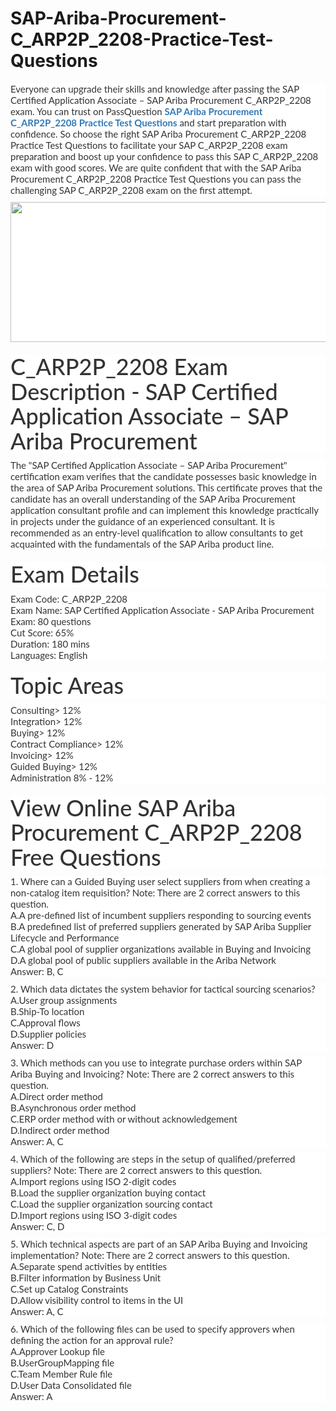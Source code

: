# SAP-Ariba-Procurement-C_ARP2P_2208-Practice-Test-Questions
<p>
	<span style="font-size:12px;font-weight:normal;">
	<p style="box-sizing:border-box;margin-top:0px;margin-bottom:10px;color:#333333;font-family:Lato;font-size:15px;white-space:normal;background-color:#FFFFFF;">
		Everyone can upgrade their skills and knowledge after passing the SAP Certified Application Associate – SAP Ariba Procurement C_ARP2P_2208 exam. You can trust on PassQuestion&nbsp;<span style="box-sizing:border-box;font-weight:700;"><a href="https://www.passquestion.com/c_arp2p_2208.html" style="box-sizing:border-box;background-color:transparent;color:#337AB7;text-decoration-line:none;">SAP Ariba Procurement C_ARP2P_2208 Practice Test Questions</a></span>&nbsp;and start preparation with confidence. So choose the right SAP Ariba Procurement C_ARP2P_2208 Practice Test Questions to facilitate your SAP C_ARP2P_2208 exam preparation and boost up your confidence to pass this SAP C_ARP2P_2208 exam with good scores. We are quite confident that with the SAP Ariba Procurement C_ARP2P_2208 Practice Test Questions you can pass the challenging SAP C_ARP2P_2208 exam on the first attempt.
	</p>
	<p style="box-sizing:border-box;margin-top:0px;margin-bottom:10px;color:#333333;font-family:Lato;font-size:15px;white-space:normal;background-color:#FFFFFF;">
		<img alt="" src="https://www.passquestion.com/uploads/pqcom/images/20221102/74deea5e83dfd086324c5cc0fde970a7.png" style="box-sizing:border-box;vertical-align:middle;max-width:100%;height:224px;width:600px;" />
	</p>
	<h1 style="box-sizing:border-box;margin:20px 0px 10px;font-size:36px;font-family:Lato;font-weight:500;line-height:1.1;color:#333333;white-space:normal;background-color:#FFFFFF;">
		C_ARP2P_2208 Exam Description - SAP Certified Application Associate – SAP Ariba Procurement
	</h1>
	<p style="box-sizing:border-box;margin-top:0px;margin-bottom:10px;color:#333333;font-family:Lato;font-size:15px;white-space:normal;background-color:#FFFFFF;">
		The "SAP Certified Application Associate – SAP Ariba Procurement" certification exam verifies that the candidate possesses basic knowledge in the area of SAP Ariba Procurement solutions. This certificate proves that the candidate has an overall understanding of the SAP Ariba Procurement application consultant profile and can implement this knowledge practically in projects under the guidance of an experienced consultant. It is recommended as an entry-level qualification to allow consultants to get acquainted with the fundamentals of the SAP Ariba product line.
	</p>
	<h1 style="box-sizing:border-box;margin:20px 0px 10px;font-size:36px;font-family:Lato;font-weight:500;line-height:1.1;color:#333333;white-space:normal;background-color:#FFFFFF;">
		Exam Details
	</h1>
	<p style="box-sizing:border-box;margin-top:0px;margin-bottom:10px;color:#333333;font-family:Lato;font-size:15px;white-space:normal;background-color:#FFFFFF;">
		Exam Code: C_ARP2P_2208<br style="box-sizing:border-box;" />
Exam Name: SAP Certified Application Associate - SAP Ariba Procurement<br style="box-sizing:border-box;" />
Exam: 80 questions<br style="box-sizing:border-box;" />
Cut Score: 65%<br style="box-sizing:border-box;" />
Duration: 180 mins<br style="box-sizing:border-box;" />
Languages: English
	</p>
	<h1 style="box-sizing:border-box;margin:20px 0px 10px;font-size:36px;font-family:Lato;font-weight:500;line-height:1.1;color:#333333;white-space:normal;background-color:#FFFFFF;">
		Topic Areas
	</h1>
	<p style="box-sizing:border-box;margin-top:0px;margin-bottom:10px;color:#333333;font-family:Lato;font-size:15px;white-space:normal;background-color:#FFFFFF;">
		Consulting&gt; 12%<br style="box-sizing:border-box;" />
Integration&gt; 12%<br style="box-sizing:border-box;" />
Buying&gt; 12%<br style="box-sizing:border-box;" />
Contract Compliance&gt; 12%<br style="box-sizing:border-box;" />
Invoicing&gt; 12%<br style="box-sizing:border-box;" />
Guided Buying&gt; 12%<br style="box-sizing:border-box;" />
Administration 8% - 12%
	</p>
	<h1 style="box-sizing:border-box;margin:20px 0px 10px;font-size:36px;font-family:Lato;font-weight:500;line-height:1.1;color:#333333;white-space:normal;background-color:#FFFFFF;">
		View Online SAP Ariba Procurement C_ARP2P_2208 Free Questions
	</h1>
	<p style="box-sizing:border-box;margin-top:0px;margin-bottom:10px;color:#333333;font-family:Lato;font-size:15px;white-space:normal;background-color:#FFFFFF;">
		1. Where can a Guided Buying user select suppliers from when creating a non-catalog item requisition? Note: There are 2 correct answers to this question.<br style="box-sizing:border-box;" />
A.A pre-defined list of incumbent suppliers responding to sourcing events<br style="box-sizing:border-box;" />
B.A predefined list of preferred suppliers generated by SAP Ariba Supplier Lifecycle and Performance<br style="box-sizing:border-box;" />
C.A global pool of supplier organizations available in Buying and Invoicing<br style="box-sizing:border-box;" />
D.A global pool of public suppliers available in the Ariba Network<br style="box-sizing:border-box;" />
Answer: B, C
	</p>
	<p style="box-sizing:border-box;margin-top:0px;margin-bottom:10px;color:#333333;font-family:Lato;font-size:15px;white-space:normal;background-color:#FFFFFF;">
		2. Which data dictates the system behavior for tactical sourcing scenarios?<br style="box-sizing:border-box;" />
A.User group assignments<br style="box-sizing:border-box;" />
B.Ship-To location<br style="box-sizing:border-box;" />
C.Approval flows<br style="box-sizing:border-box;" />
D.Supplier policies<br style="box-sizing:border-box;" />
Answer: D
	</p>
	<p style="box-sizing:border-box;margin-top:0px;margin-bottom:10px;color:#333333;font-family:Lato;font-size:15px;white-space:normal;background-color:#FFFFFF;">
		3. Which methods can you use to integrate purchase orders within SAP Ariba Buying and Invoicing? Note: There are 2 correct answers to this question.<br style="box-sizing:border-box;" />
A.Direct order method<br style="box-sizing:border-box;" />
B.Asynchronous order method<br style="box-sizing:border-box;" />
C.ERP order method with or without acknowledgement<br style="box-sizing:border-box;" />
D.Indirect order method<br style="box-sizing:border-box;" />
Answer: A, C
	</p>
	<p style="box-sizing:border-box;margin-top:0px;margin-bottom:10px;color:#333333;font-family:Lato;font-size:15px;white-space:normal;background-color:#FFFFFF;">
		4. Which of the following are steps in the setup of qualified/preferred suppliers? Note: There are 2 correct answers to this question.<br style="box-sizing:border-box;" />
A.Import regions using ISO 2-digit codes<br style="box-sizing:border-box;" />
B.Load the supplier organization buying contact<br style="box-sizing:border-box;" />
C.Load the supplier organization sourcing contact<br style="box-sizing:border-box;" />
D.Import regions using ISO 3-digit codes<br style="box-sizing:border-box;" />
Answer: C, D
	</p>
	<p style="box-sizing:border-box;margin-top:0px;margin-bottom:10px;color:#333333;font-family:Lato;font-size:15px;white-space:normal;background-color:#FFFFFF;">
		5. Which technical aspects are part of an SAP Ariba Buying and Invoicing implementation? Note: There are 2 correct answers to this question.<br style="box-sizing:border-box;" />
A.Separate spend activities by entities<br style="box-sizing:border-box;" />
B.Filter information by Business Unit<br style="box-sizing:border-box;" />
C.Set up Catalog Constraints<br style="box-sizing:border-box;" />
D.Allow visibility control to items in the UI<br style="box-sizing:border-box;" />
Answer: A, C
	</p>
	<p style="box-sizing:border-box;margin-top:0px;margin-bottom:10px;color:#333333;font-family:Lato;font-size:15px;white-space:normal;background-color:#FFFFFF;">
		6. Which of the following files can be used to specify approvers when defining the action for an approval rule?<br style="box-sizing:border-box;" />
A.Approver Lookup file<br style="box-sizing:border-box;" />
B.UserGroupMapping file<br style="box-sizing:border-box;" />
C.Team Member Rule file<br style="box-sizing:border-box;" />
D.User Data Consolidated file<br style="box-sizing:border-box;" />
Answer: A
	</p>
</span>
</p>
<p>
	<br />
</p>

